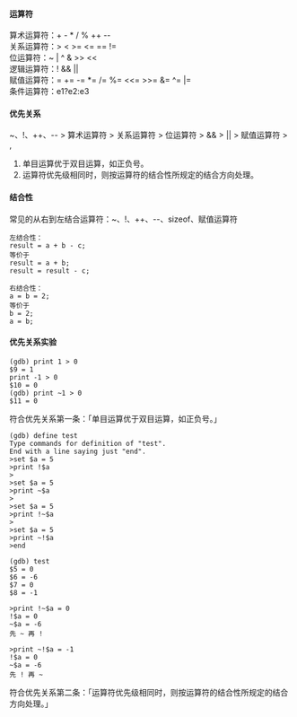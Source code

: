 #### 运算符                                                                                                                                                                                                                                                                                                                                                                                                                                                                                                                                          
算术运算符：+ - * / % ++ --                                                                                                                                                                                                                                                                                                                                                                                                                                                                                                                                          
关系运算符：> < >= <= == !=                                                                                                                                                                                                                                                                                                                                                                                                                                                                                                                                          
位运算符：~ | ^ & >> <<                                                                                                                                                                                                                                                                                                                                                                                                                                                                                                                                          
逻辑运算符：! && ||                                                                                                                                                                                                                                                                                                                                                                                                                                                                                                                                          
赋值运算符：= += -= *= /= %= <<= >>= &= ^= |=                                                                                                                                                                                                                                                                                                                                                                                                                                                                                                                                          
条件运算符：e1?e2:e3                                                                                                                                                                                                                                                                                                                                                                                                                                                                                                                                          
                                                                                                                                                                                                                                                                                                                                                                                                                                                                                                                                          
#### 优先关系                                                                                                                                                                                                                                                                                                                                                                                                                                                                                                                                          
~、!、++、-- > 算术运算符 > 关系运算符 > 位运算符 > && > || > 赋值运算符 > ,                                                                                                                                                                                                                                                                                                                                                                                                                                                                                                                                          
1. 单目运算优于双目运算，如正负号。                                                                                                                                                                                                                                                                                                                                                                                                                                                                                                                                          
2. 运算符优先级相同时，则按运算符的结合性所规定的结合方向处理。                                                                                                                                                                                                                                                                                                                                                                                                                                                                                                                                          
                                                                                                                                                                                                                                                                                                                                                                                                                                                                                                                                          
#### 结合性                                                                                                                                                                                                                                                                                                                                                                                                                                                                                                                                          
常见的从右到左结合运算符：~、!、++、--、sizeof、赋值运算符                                                                                                                                                                                                                                                                                                                                                                                                                                                                                                                                          
```                                                                                                                                                                                                                                                                                                                                                                                                                                                                                                                                          
左结合性：                                                                                                                                                                                                                                                                                                                                                                                                                                                                                                                                          
result = a + b - c;                                                                                                                                                                                                                                                                                                                                                                                                                                                                                                                                          
等价于                                                                                                                                                                                                                                                                                                                                                                                                                                                                                                                                          
result = a + b;                                                                                                                                                                                                                                                                                                                                                                                                                                                                                                                                          
result = result - c;                                                                                                                                                                                                                                                                                                                                                                                                                                                                                                                                          
                                                                                                                                                                                                                                                                                                                                                                                                                                                                                                                                          
右结合性：                                                                                                                                                                                                                                                                                                                                                                                                                                                                                                                                          
a = b = 2;                                                                                                                                                                                                                                                                                                                                                                                                                                                                                                                                          
等价于                                                                                                                                                                                                                                                                                                                                                                                                                                                                                                                                          
b = 2;                                                                                                                                                                                                                                                                                                                                                                                                                                                                                                                                          
a = b;                                                                                                                                                                                                                                                                                                                                                                                                                                                                                                                                          
```                                                                                                                                                                                                                                                                                                                                                                                                                                                                                                                                          
#### 优先关系实验                                                                                                                                                                                                                                                                                                                                                                                                                                                                                                                                          
```                                                                                                                                                                                                                                                                                                                                                                                                                                                                                                                                          
(gdb) print 1 > 0                                                                                                                                                                                                                                                                                                                                                                                                                                                                                                                                          
$9 = 1                                                                                                                                                                                                                                                                                                                                                                                                                                                                                                                                          
print -1 > 0                                                                                                                                                                                                                                                                                                                                                                                                                                                                                                                                          
$10 = 0                                                                                                                                                                                                                                                                                                                                                                                                                                                                                                                                          
(gdb) print ~1 > 0                                                                                                                                                                                                                                                                                                                                                                                                                                                                                                                                          
$11 = 0                                                                                                                                                                                                                                                                                                                                                                                                                                                                                                                                          
```                                                                                                                                                                                                                                                                                                                                                                                                                                                                                                                                          
符合优先关系第一条：「单目运算优于双目运算，如正负号。」                                                                                                                                                                                                                                                                                                                                                                                                                                                                                                                                          
```                                                                                                                                                                                                                                                                                                                                                                                                                                                                                                                                          
(gdb) define test                                                                                                                                                                                                                                                                                                                                                                                                                                                                                                                                          
Type commands for definition of "test".                                                                                                                                                                                                                                                                                                                                                                                                                                                                                                                                          
End with a line saying just "end".                                                                                                                                                                                                                                                                                                                                                                                                                                                                                                                                          
>set $a = 5                                                                                                                                                                                                                                                                                                                                                                                                                                                                                                                                          
>print !$a                                                                                                                                                                                                                                                                                                                                                                                                                                                                                                                                          
>                                                                                                                                                                                                                                                                                                                                                                                                                                                                                                                                          
>set $a = 5                                                                                                                                                                                                                                                                                                                                                                                                                                                                                                                                          
>print ~$a                                                                                                                                                                                                                                                                                                                                                                                                                                                                                                                                          
>                                                                                                                                                                                                                                                                                                                                                                                                                                                                                                                                          
>set $a = 5                                                                                                                                                                                                                                                                                                                                                                                                                                                                                                                                          
>print !~$a                                                                                                                                                                                                                                                                                                                                                                                                                                                                                                                                          
>                                                                                                                                                                                                                                                                                                                                                                                                                                                                                                                                          
>set $a = 5                                                                                                                                                                                                                                                                                                                                                                                                                                                                                                                                          
>print ~!$a                                                                                                                                                                                                                                                                                                                                                                                                                                                                                                                                          
>end                                                                                                                                                                                                                                                                                                                                                                                                                                                                                                                                          
                                                                                                                                                                                                                                                                                                                                                                                                                                                                                                                                          
(gdb) test                                                                                                                                                                                                                                                                                                                                                                                                                                                                                                                                          
$5 = 0                                                                                                                                                                                                                                                                                                                                                                                                                                                                                                                                          
$6 = -6                                                                                                                                                                                                                                                                                                                                                                                                                                                                                                                                          
$7 = 0                                                                                                                                                                                                                                                                                                                                                                                                                                                                                                                                          
$8 = -1                                                                                                                                                                                                                                                                                                                                                                                                                                                                                                                                          
                                                                                                                                                                                                                                                                                                                                                                                                                                                                                                                                          
>print !~$a = 0                                                                                                                                                                                                                                                                                                                                                                                                                                                                                                                                          
!$a = 0                                                                                                                                                                                                                                                                                                                                                                                                                                                                                                                                          
~$a = -6                                                                                                                                                                                                                                                                                                                                                                                                                                                                                                                                          
先 ~ 再 !                                                                                                                                                                                                                                                                                                                                                                                                                                                                                                                                          
                                                                                                                                                                                                                                                                                                                                                                                                                                                                                                                                          
>print ~!$a = -1                                                                                                                                                                                                                                                                                                                                                                                                                                                                                                                                          
!$a = 0                                                                                                                                                                                                                                                                                                                                                                                                                                                                                                                                          
~$a = -6                                                                                                                                                                                                                                                                                                                                                                                                                                                                                                                                          
先 ! 再 ~                                                                                                                                                                                                                                                                                                                                                                                                                                                                                                                                          
```                                                                                                                                                                                                                                                                                                                                                                                                                                                                                                                                          
符合优先关系第二条：「运算符优先级相同时，则按运算符的结合性所规定的结合方向处理。」                                                                                                                                                                                                                                                                                                                                                                                                                                                                                                                                          